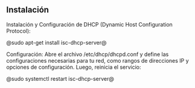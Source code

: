 ## Instalación
Instalación y Configuración de DHCP (Dynamic Host Configuration Protocol):

@sudo apt-get install isc-dhcp-server@

Configuración: Abre el archivo /etc/dhcp/dhcpd.conf y define las configuraciones necesarias para tu red, como rangos de direcciones IP y opciones de configuración. Luego, reinicia el servicio:

@sudo systemctl restart isc-dhcp-server@

